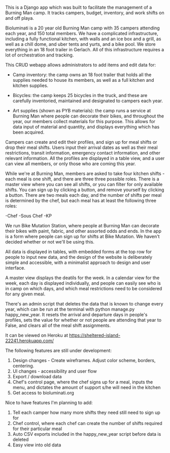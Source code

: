 This is a Django app which was built to facilitate the management of a Burning Man camp.  It tracks campers, budget, inventory, and work shifts on and off playa. 

Bioluminati is a 20 year old Burning Man camp with 35 campers attending each year, and 150 total members.  We have a complicated infrastructure, including a fully functional kitchen, with walls and an ice box and a grill, as well as a chill dome, and uber tents and yurts, and a bike pool.  We store everything in an 18 foot trailer in Gerlach.  All of this infrastructure requires a lot of orchestration and tracking. 
 

This CRUD webapp allows administrators to add items and edit data for:

- Camp inventory:  the camp owns an 18 foot trailer that holds all the supplies needed to house its  members, as well as a full kitchen and kitchen supplies. 

- Bicycles: the camp keeps 25 bicycles in the truck, and these are carefully inventoried, maintained and designated to campers each year.

- Art supplies (shown as PYB materials): the camp runs a service at Burning Man where people can decorate their bikes, and throughout the year, our members collect materials for this purpose.  This allows for data input of material and quantity, and displays everything which has been acquired.

Campers can create and edit their profiles, and sign up for meal shifts or drop their meal shifts.  Users input their arrival dates as well as their meal restrictions, transit information, emergency contact information, and other relevant information.  All the profiles are displayed in a table view, and a user can view all members, or only those who are coming this year. 

While we're at Burning Man, members are asked to take four kitchen shifts - each meal is one shift, and there are three three possible roles.  There is a master view where you can see all shifts, or you can filter for only available shifts.  You can sign up by clicking a button, and remove yourself by clicking a button.  There are two meals each day, and the number of shifts per  meal is determined by the chef, but each meal has at least the following three roles:

-Chef
-Sous Chef
-KP

We run Bike Mutation Station, where people at Burning Man can decorate their bikes with paint, fabric, and other assorted odds and ends.  In the app is a form where people can sign up for shifts at Bike Mutation. We haven't decided whether or not we'll be using this. 

All data is displayed in tables, with embedded forms at the top row for people to input new data, and the design of the website is deliberately simple and accessible, with a minimalist approach to design and user interface. 

A master view displays the deatils for the week. In a calendar view for the week, each day is displayed individually, and people can easily see who is in camp on which days, and which meal restrictions need to be considered for any given meal. 

There's an admin script that deletes the data that is known to change every year, which can be run at the terminal with python manage.py happy_new_year.  It resets the arrival and departure days in people's profiles, sets the value for whether or not people are attending that year to False, and clears all of the meal shift assignments. 

It can be viewed on Heroku at https://sheltered-island-22241.herokuapp.com/

The following features are still under development:

1. Design changes -   Create wireframes. Adjust color scheme, borders, centering.
2. UI changes - accessibility and user flow
3. Export / download data  
4. Chef's control page, where the chef signs up for a meal, inputs the menu, and dictates the amount of support s/he will need in the kitchen
5. Get access to bioluminati.org 

Nice to have features I'm planning to add:

1. Tell each camper how many more shifts they need still need to sign up for
2. Chef control, where each chef can create the number of shifts required for their particular meal
3. Auto CSV exports included in the happy_new_year script before data is deleted
4. Easy view into old data

 


 
